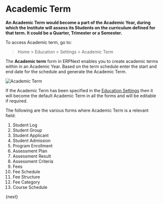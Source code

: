 <!-- add-breadcrumbs -->
# Academic Term

**An Academic Term would become a part of the Academic Year, during which the Institute will assess its Students on the curriculum defined for that term. It could be a Quarter, Trimester or a Semester.**

To access Academic term, go to:

> Home > Education > Settings > Academic Term

The **Academic term** form in ERPNext enables you to create academic terms within in an Academic Year. Based on the term schedule enter the start and end date for the schedule and generate the Academic Term.

![Academic Term](/docs/v12/assets/img/education/education-term.png)

If the Academic Term has been specified in the [Education Settings](/docs/user/manual/en/education/education-settings) then it will become the default Academic Term in all the forms and will be editable if required.

The following are the various forms where Academic Term is a relevant field:

1. Student Log
1. Student Group
1. Student Applicant
1. Student Admission
1. Program Enrollment
1. Assessment Plan
1. Assessment Result
1. Assessment Criteria
1. Fees
1. Fee Schedule
1. Fee Structure
1. Fee Category
1. Course Schedule

{next}